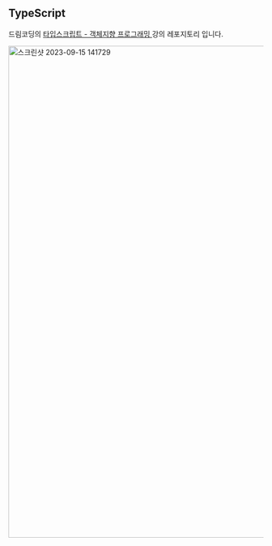 ## TypeScript

드림코딩의 [타입스크립트 - 객체지향 프로그래밍 ](https://academy.dream-coding.com/courses/typescript) 강의 레포지토리 입니다.

<img width="970" alt="스크린샷 2023-09-15 141729" src="https://github.com/Sueddd/TypeScript/assets/111338578/78a1376d-1161-4d57-8f09-9505eeb1d5f3">
